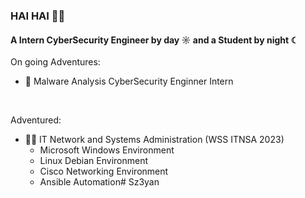 ### HAI HAI 👋🏻

#### A Intern CyberSecurity Engineer by day ☼ and a Student by night ☾


On going Adventures:
- 👾 Malware Analysis CyberSecurity Enginner Intern

<br/>

Adventured:
- 🧑‍💻 IT Network and Systems Administration (WSS ITNSA 2023) 
    - Microsoft Windows Environment
    - Linux Debian Environment
    - Cisco Networking Environment
    - Ansible Automation# Sz3yan

